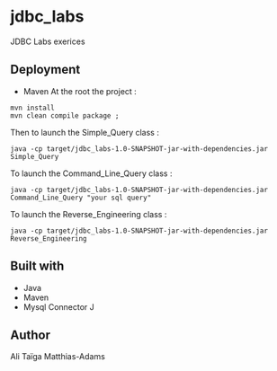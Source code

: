 # jdbc_labs
JDBC Labs exerices

## Deployment

* Maven
At the root the project :
```
mvn install
mvn clean compile package ;
```
Then to launch the Simple_Query class : 
```
java -cp target/jdbc_labs-1.0-SNAPSHOT-jar-with-dependencies.jar Simple_Query
```
To launch the Command_Line_Query class : 
```
java -cp target/jdbc_labs-1.0-SNAPSHOT-jar-with-dependencies.jar Command_Line_Query "your sql query"
```
To launch the Reverse_Engineering class : 
```
java -cp target/jdbc_labs-1.0-SNAPSHOT-jar-with-dependencies.jar Reverse_Engineering
```

## Built with

* Java
* Maven
* Mysql Connector J

## Author

Ali Taïga Matthias-Adams  

